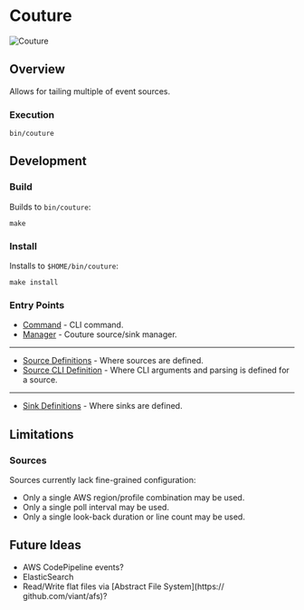 # Couture

![Couture](https://static.thenounproject.com/png/566246-200.png)

## Overview

Allows for tailing multiple of event sources.

### Execution

    bin/couture

## Development

### Build

Builds to `bin/couture`:

    make

### Install

Installs to `$HOME/bin/couture`:

    make install

### Entry Points

* [Command](cmd/couture.go) - CLI command.
* [Manager](internal/pkg/manager/manager.go) - Couture source/sink manager.

---

* [Source Definitions](internal/pkg/source/source.go) - Where sources are defined.
* [Source CLI Definition](cmd/cli/source.go) - Where CLI arguments and parsing is defined for a source.

---

* [Sink Definitions](internal/pkg/sink/sink.go) - Where sinks are defined.

## Limitations

### Sources

Sources currently lack fine-grained configuration:

* Only a single AWS region/profile combination may be used.
* Only a single poll interval may be used.
* Only a single look-back duration or line count may be used.

## Future Ideas

* AWS CodePipeline events?
* ElasticSearch
* Read/Write flat files via [Abstract File System](https:// github.com/viant/afs)?
